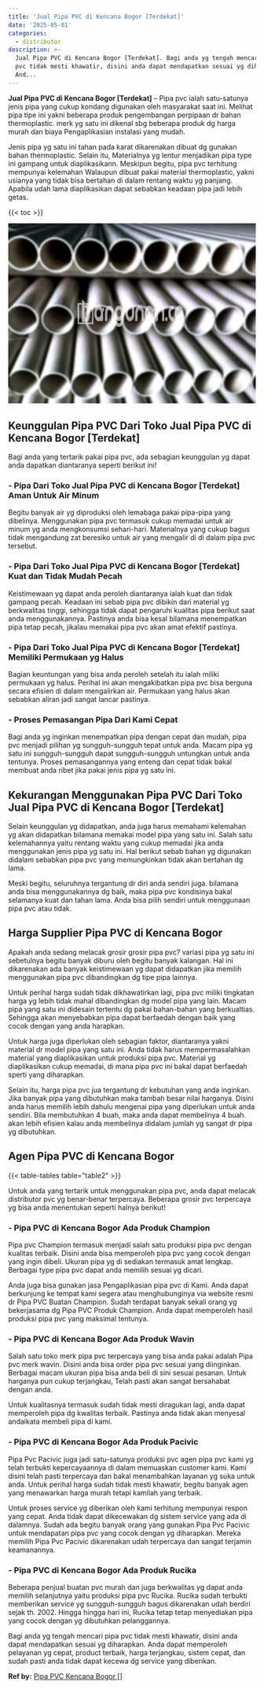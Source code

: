 ```yaml
---
title: 'Jual Pipa PVC di Kencana Bogor [Terdekat]'
date: '2025-05-01'
categories:
  - distributor
description: >-
  Jual Pipa PVC di Kencana Bogor [Terdekat]. Bagi anda yg tengah mencari pipa
  pvc tidak mesti khawatir, disini anda dapat mendapatkan sesuai yg diharapkan.
  And...
---
```


**Jual Pipa PVC di Kencana Bogor \[Terdekat\]** – Pipa pvc ialah satu-satunya jenis pipa yang cukup kondang digunakan oleh masyarakat saat ini. Melihat pipa tipe ini yakni beberapa produk pengembangan perpipaan dr bahan thermoplastic. merk yg satu ini dikenal sbg beberapa produk dg harga murah dan biaya Pengaplikasian instalasi yang mudah.

Jenis pipa yg satu ini tahan pada karat dikarenakan dibuat dg gunakan bahan thermoplastic. Selain itu, Materialnya yg lentur menjadikan pipa type ini gampang untuk diaplikasikann. Meskipun begitu, pipa pvc terhitung mempunyai kelemahan Walaupun dibuat pakai material thermoplastic, yakni usianya yang tidak bisa bertahan di dalam rentang waktu yg panjang. Apabila udah lama diaplikasikan dapat sebabkan keadaan pipa jadi lebih getas.

{{< toc >}}

![Jual Pipa PVC di Kencana Bogor [Terdekat]](/images/jaul-pipa-pvc-62.png)

## Keunggulan Pipa PVC Dari Toko Jual Pipa PVC di Kencana Bogor \[Terdekat\]

Bagi anda yang tertarik pakai pipa pvc, ada sebagian keunggulan yg dapat anda dapatkan diantaranya seperti berikut ini!

### \- Pipa Dari Toko Jual Pipa PVC di Kencana Bogor \[Terdekat\] Aman Untuk Air Minum

Begitu banyak air yg diproduksi oleh lemabaga pakai pipa-pipa yang dibelinya. Menggunakan pipa pvc termasuk cukup memadai untuk air minum yg anda mengkonsumsi sehari-hari. Materialnya yang cukup bagus tidak mengandung zat beresiko untuk air yang mengalir di di dalam pipa pvc tersebut.

### \- Pipa Dari Toko Jual Pipa PVC di Kencana Bogor \[Terdekat\] Kuat dan Tidak Mudah Pecah

Keistimewaan yg dapat anda peroleh diantaranya ialah kuat dan tidak gampang pecah. Keadaan ini sebab pipa pvc dibikin dari material yg berkwalitas tinggi, sehingga tidak dapat pengaruhi kualitas pipa berikut saat anda menggunakannya. Pastinya anda bisa kesal bilamana menempatkan pipa tetap pecah, jikalau memakai pipa pvc akan amat efektif pastinya.

### \- Pipa Dari Toko Jual Pipa PVC di Kencana Bogor \[Terdekat\] Memiliki Permukaan yg Halus

Bagian keuntungan yang bisa anda peroleh setelah itu ialah miliki permukaan yg halus. Perihal ini akan mengakibatkan pipa pvc bisa berguna secara efisien di dalam mengalirkan air. Permukaan yang halus akan sebabkan aliran jadi sangat lancar pastinya.

### \- Proses Pemasangan Pipa Dari Kami Cepat

Bagi anda yg inginkan menempatkan pipa dengan cepat dan mudah, pipa pvc menjadi pilihan yg sungguh-sungguh tepat untuk anda. Macam pipa yg satu ini sungguh-sungguh dapat sungguh-sungguh untungkan untuk anda tentunya. Proses pemasangannya yang enteng dan cepat tidak bakal membuat anda ribet jika pakai jenis pipa yg satu ini.

## Kekurangan Menggunakan Pipa PVC Dari Toko Jual Pipa PVC di Kencana Bogor \[Terdekat\]

Selain keunggulan yg didapatkan, anda juga harus memahami kelemahan yg akan didapatkan bilamana memakai model pipa yang satu ini. Salah satu kelemahannya yaitu rentang waktu yang cukup memadai jika anda menggunakan jenis pipa yg satu ini. Hal berikut sebab bahan yg digunakan didalam sebabkan pipa pvc yang memungkinkan tidak akan bertahan dg lama.

Meski begitu, seluruhnya tergantung dr diri anda sendiri juga. bilamana anda bisa menggunakannya dg baik, maka pipa pvc kondisinya bakal selamanya kuat dan tahan lama. Anda bisa pilih sendiri untuk menggunaan pipa pvc atau tidak.

## Harga Supplier Pipa PVC di Kencana Bogor

Apakah anda sedang melacak grosir grosir pipa pvc? variasi pipa yg satu ini sebetulnya begitu banyak diburu oleh begitu banyak kalangan. Hal ini dikarenakan ada banyak keistimewaan yg dapat didapatkan jika memilih menggunakan pipa pvc dibandingkan dg tipe pipa lainnya.

Untuk perihal harga sudah tidak dikhawatirkan lagi, pipa pvc miliki tingkatan harga yg lebih tidak mahal dibandingkan dg model pipa yang lain. Macam pipa yang satu ini didesain tertentu dg pakai bahan-bahan yang berkualtias. Sehingga akan menyebabkan pipa dapat berfaedah dengan baik yang cocok dengan yang anda harapkan.

Untuk harga juga diperlukan oleh sebagian faktor, diantaranya yakni material dr model pipa yang satu ini. Anda tidak harus mempermasalahkan material yang diaplikasikan untuk produksi pipa pvc. Material yg diaplikasikan cukup memadai, di mana pipa pvc ini bakal dapat berfaedah sperti yang diharapkan.

Selain itu, harga pipa pvc jua tergantung dr kebutuhan yang anda inginkan. Jika banyak pipa yang dibutuhkan maka tambah besar nilai harganya. Disini anda harus memilih lebih dahulu mengenai pipa yang diperlukan untuk anda sendiri. Bila membutuhkan 4 buah, maka anda dapat membelinya 4 buah. akan lebih efisien kalau anda membelinya didalam jumlah yg sangat dr pipa yg dibutuhkan.

## Agen Pipa PVC di Kencana Bogor

{{< table-tables table="table2" >}}

Untuk anda yang tertarik untuk menggunakan pipa pvc, anda dapat melacak distributor pvc yg benar-benar terpercaya. Beberapa grosir pvc terpercaya yg bisa anda menentukan seperti halnya berikut!

### \- Pipa PVC di Kencana Bogor Ada Produk Champion

Pipa pvc Champion termasuk menjadi salah satu produksi pipa pvc dengan kualitas terbaik. Disini anda bisa memperoleh pipa pvc yang cocok dengan yang ingin dibeli. Ukuran pipa yg di sediakan termasuk amat lengkap. Berbagai type pipa pvc dapat anda memilih sesuai yg dicari.

Anda juga bisa gunakan jasa Pengaplikasian pipa pvc di Kami. Anda dapat berkunjung ke tempat kami segera atau menghubunginya via website resmi dr Pipa PVC Buatan Champion. Sudah terdapat banyak sekali orang yg bekerjasama dg Pipa PVC Produk Champion. Anda dapat memperoleh hasil produksi pipa pvc yang maksimal tentunya.

### \- Pipa PVC di Kencana Bogor Ada Produk Wavin

Salah satu toko merk pipa pvc terpercaya yang bisa anda pakai adalah Pipa pvc merk wavin. Disini anda bisa order pipa pvc sesuai yang diinginkan. Berbagai macam ukuran pipa bisa anda beli di sini sesuai pesanan. Untuk harganya pun cukup terjangkau, Telah pasti akan sangat bersahabat dengan anda.

Untuk kualitasnya termasuk sudah tidak mesti diragukan lagi, anda dapat memperoleh pipa dg kwalitas terbaik. Pastinya anda tidak akan menyesal andaikata membeli pipa di kami.

### \- Pipa PVC di Kencana Bogor Ada Produk Pacivic

Pipa Pvc Pacivic juga jadi satu-satunya produksi pvc agen pipa pvc kami yg telah terbukti kepercayaannya di dalam memuaskan customer kami. Kami disini telah pasti terpercaya dan bakal menambahkan layanan yg suka untuk anda. Untuk perihal harga sudah tidak mesti khawatir, begitu banyak agen yang menawarkan harga murah tetapi kamilah yang terbaik.

Untuk proses service yg diberikan oleh kami terhitung mempunyai respon yang cepat. Anda tidak dapat dikecewakan dg sistem service yang ada di dalamnya. Sudah ada begitu banyak orang yang gunakan Pipa Pvc Pacivic untuk mendapatan pipa pvc yang cocok dengan yg diharapkan. Mereka memilih Pipa Pvc Pacivic dikarenakan udah terpercaya dan sangat terjamin keamanannya.

### \- Pipa PVC di Kencana Bogor Ada Produk Rucika

Beberapa penjual buatan pvc murah dan juga berkwalitas yg dapat anda memilih selanjutnya yaitu produksi pipa pvc Rucika. Rucika sudah terbukti memberikan service yg sungguh-sungguh bagus dikarenakan udah berdiri sejak th. 2002. Hingga hingga hari ini, Rucika tetap tetap menyediakan pipa yang cocok dengan yg dibutuhkan pelanggannya.

Bagi anda yg tengah mencari pipa pvc tidak mesti khawatir, disini anda dapat mendapatkan sesuai yg diharapkan. Anda dapat memperoleh pelayanan yg cepat, product terbaik, harga terjangkau, sistem cepat, dan sudah pasti anda tidak dapat kecewa dg service yang diberikan.

**Ref by:** [Pipa PVC Kencana Bogor []](https://id.wikipedia.org/wiki/Pipa)
